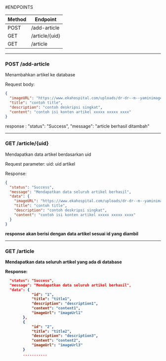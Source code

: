 #ENDPOINTS

| Method | Endpoint           |
| ------ | ------------------ |  
| POST   | /add-article       | 
| GET    | /article/{uid}     | 
| GET    | /article           |

<hr>

### <b>POST /add-article </b>
Menambahkan artikel ke database

Request body:
```json
{ 
  "imageURL": "https://www.ekahospital.com/uploads/dr-dr--m--yaminimages-2020-05-26-094801.jpg", 
  "title": "contoh title",
  "description": "contoh deskripsi singkat",
  "content": "contoh isi konten artikel xxxxx xxxxx xxxx" 
} 
```

response :
"status": "Success",
"message": "article berhasil ditambah"

<hr>

### <b>GET /article/{uid} </b>
Mendapatkan data artikel berdasarkan uid

Request parameter: uid: uid artikel

Response:
```json
{ 
  "status": "Success",
  "message": "Mendapatkan data seluruh artikel berhasil",
  "data": {
    "imageURL": "https://www.ekahospital.com/uploads/dr-dr--m--yaminimages-2020-05-26-094801.jpg", 
    "title": "contoh title",
    "description": "contoh deskripsi singkat",
    "content": "contoh isi konten artikel xxxxx xxxxx xxxx"
  }
} 
```
<b>response akan berisi dengan data artikel sesuai id yang diambil<b>

<hr>

### <b>GET /article <b>
Mendapatkan data seluruh artikel yang ada di database

Response:
```json
  "status": "Success",
  "message": "Mendapatkan data seluruh artikel berhasil",
  "data": {
            "id": "1",
            "title": "title1",
            "description": "description1",
            "content": "content1",
            "imageUrl": "imageUrl1"
        },
        {
            "id": "2",
            "title": "title2",
            "description": "description3",
            "content": "content2",
            "imageUrl": "imageUrl3"
        }
        ...........
```
